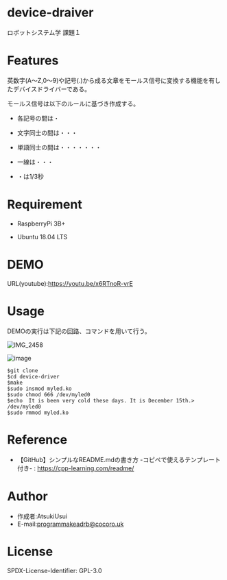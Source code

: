 # device-draiver

ロボットシステム学 課題１


# Features

英数字(A～Z,0～9)や記号(.)から成る文章をモールス信号に変換する機能を有したデバイスドライバーである。

モールス信号は以下のルールに基づき作成する。

* 各記号の間は・

* 文字同士の間は・・・

* 単語同士の間は・・・・・・・

* 一線は・・・

* ・は1/3秒

# Requirement

* RaspberryPi 3B+

* Ubuntu 18.04 LTS


# DEMO

URL(youtube):https://youtu.be/x6RTnoR-vrE


# Usage

DEMOの実行は下記の回路、コマンドを用いて行う。

![IMG_2458](https://user-images.githubusercontent.com/92910077/146208050-606e1aa6-c0b4-42f0-808c-39b41afba6e5.jpg)

![image](https://user-images.githubusercontent.com/92910077/146677600-168b0fab-35a4-4827-8bca-9c6d889f5354.png)

```
$git clone 
$cd device-driver
$make
$sudo insmod myled.ko
$sudo chmod 666 /dev/myled0
$echo  It is been very cold these days. It is December 15th.> /dev/myled0
$sudo rmmod myled.ko
```

# Reference

* 【GitHub】シンプルなREADME.mdの書き方 -コピペで使えるテンプレート付き- : https://cpp-learning.com/readme/


# Author

* 作成者:AtsukiUsui
* E-mail:programmakeadrb@cocoro.uk


# License

SPDX-License-Identifier: GPL-3.0



